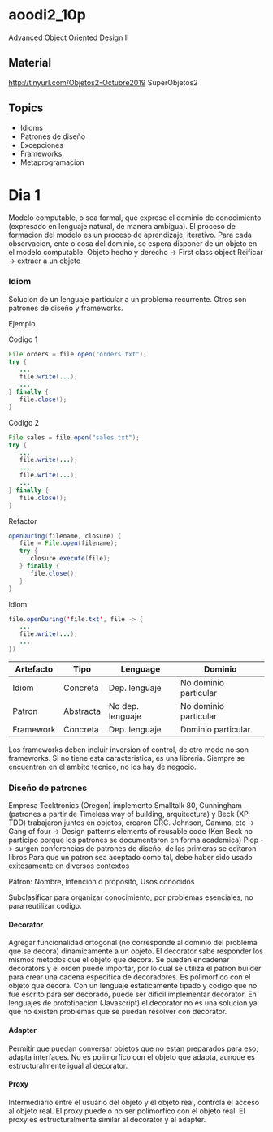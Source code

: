 # aoodi2_10p
Advanced Object Oriented Design II

## Material
http://tinyurl.com/Objetos2-Octubre2019
SuperObjetos2

## Topics
- Idioms
- Patrones de diseño
- Excepciones
- Frameworks
- Metaprogramacion

Dia 1
=====

Modelo computable, o sea formal, que exprese el dominio de conocimiento (expresado en lenguaje natural, de manera ambigua).
El proceso de formacion del modelo es un proceso de aprendizaje, iterativo.
Para cada observacion, ente o cosa del dominio, se espera disponer de un objeto en el modelo computable.
Objeto hecho y derecho -> First class object
Reificar -> extraer a un objeto

### Idiom
Solucion de un lenguaje particular a un problema recurrente. Otros son patrones de diseño y frameworks.

Ejemplo

Codigo 1
```java
File orders = file.open("orders.txt");
try {
   ...
   file.write(...);
   ...
} finally {
   file.close();
}
```

Codigo 2
```java
File sales = file.open("sales.txt");
try {
   ...
   file.write(...);
   ...
   file.write(...);
   ...
} finally {
   file.close();
}
```

Refactor
```java
openDuring(filename, closure) {
   file = File.open(filename);
   try {
      closure.execute(file);
   } finally {
      file.close();
   }
}
```

Idiom
```java
file.openDuring('file.txt', file -> {
   ...
   file.write(...);
   ...
})
```

| Artefacto | Tipo      | Lenguage         | Dominio               |
|-----------|-----------|------------------|-----------------------|
| Idiom     | Concreta  | Dep. lenguaje    | No dominio particular |
| Patron    | Abstracta | No dep. lenguaje | No dominio particular |
| Framework | Concreta  | Dep. lenguaje    | Dominio particular    |

Los frameworks deben incluir inversion of control, de otro modo no son frameworks. Si no tiene esta caracteristica, es una libreria. Siempre se encuentran en el ambito tecnico, no los hay de negocio.

### Diseño de patrones
Empresa Tecktronics (Oregon) implemento Smalltalk 80, Cunningham (patrones a partir de Timeless way of building, arquitectura) y Beck (XP, TDD) trabajaron juntos en objetos, crearon CRC.
Johnson, Gamma, etc -> Gang of four -> Design patterns elements of reusable code (Ken Beck no participo porque los patrones se documentaron en forma academica)
Plop -> surgen conferencias de patrones de diseño, de las primeras se editaron libros
Para que un patron sea aceptado como tal, debe haber sido usado exitosamente en diversos contextos

Patron: Nombre, Intencion o proposito, Usos conocidos

Subclasificar para organizar conocimiento, por problemas esenciales, no para reutilizar codigo.

#### Decorator
Agregar funcionalidad ortogonal (no corresponde al dominio del problema que se decora) dinamicamente a un objeto. El decorator sabe responder los mismos metodos que el objeto que decora. Se pueden encadenar decorators y el orden puede importar, por lo cual se utiliza el patron builder para crear una cadena especifica de decoradores. Es polimorfico con el objeto que decora.
Con un lenguaje estaticamente tipado y codigo que no fue escrito para ser decorado, puede ser dificil implementar decorator.
En lenguajes de prototipacion (Javascript) el decorator no es una solucion ya que no existen problemas que se puedan resolver con decorator.

#### Adapter
Permitir que puedan conversar objetos que no estan preparados para eso, adapta interfaces.
No es polimorfico con el objeto que adapta, aunque es estructuralmente igual al decorator.

#### Proxy
Intermediario entre el usuario del objeto y el objeto real, controla el acceso al objeto real.
El proxy puede o no ser polimorfico con el objeto real.
El proxy es estructuralmente similar al decorator y al adapter.
